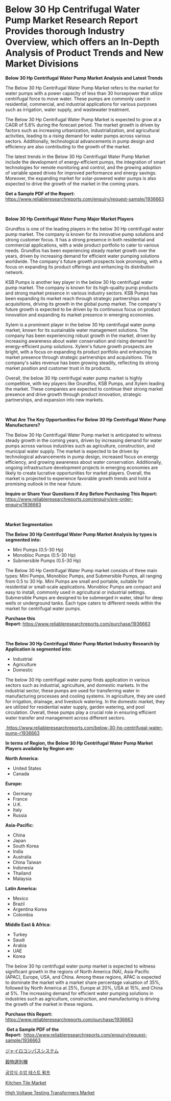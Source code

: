 <p><h1>Below 30 Hp Centrifugal Water Pump Market Research Report Provides thorough Industry Overview, which offers an In-Depth Analysis of Product Trends and New Market Divisions</h1></p><p><strong>Below 30 Hp Centrifugal Water Pump Market Analysis and Latest Trends</strong></p>
<p><p>The Below 30 Hp Centrifugal Water Pump Market refers to the market for water pumps with a power capacity of less than 30 horsepower that utilize centrifugal force to move water. These pumps are commonly used in residential, commercial, and industrial applications for various purposes such as irrigation, water supply, and wastewater treatment.</p><p>The Below 30 Hp Centrifugal Water Pump Market is expected to grow at a CAGR of 5.8% during the forecast period. The market growth is driven by factors such as increasing urbanization, industrialization, and agricultural activities, leading to a rising demand for water pumps across various sectors. Additionally, technological advancements in pump design and efficiency are also contributing to the growth of the market.</p><p>The latest trends in the Below 30 Hp Centrifugal Water Pump Market include the development of energy-efficient pumps, the integration of smart technologies for remote monitoring and control, and the growing adoption of variable speed drives for improved performance and energy savings. Moreover, the expanding market for solar-powered water pumps is also expected to drive the growth of the market in the coming years.</p></p>
<p><strong>Get a Sample PDF of the Report:&nbsp;</strong> <a href="https://www.reliableresearchreports.com/enquiry/request-sample/1936663">https://www.reliableresearchreports.com/enquiry/request-sample/1936663</a></p>
<p>&nbsp;</p>
<p><strong>Below 30 Hp Centrifugal Water Pump Major Market Players</strong></p>
<p><p>Grundfos is one of the leading players in the below 30 Hp centrifugal water pump market. The company is known for its innovative pump solutions and strong customer focus. It has a strong presence in both residential and commercial applications, with a wide product portfolio to cater to various needs. Grundfos has been experiencing steady market growth over the years, driven by increasing demand for efficient water pumping solutions worldwide. The company's future growth prospects look promising, with a focus on expanding its product offerings and enhancing its distribution network.</p><p>KSB Pumps is another key player in the below 30 Hp centrifugal water pump market. The company is known for its high-quality pump products and strong market presence in various industry sectors. KSB Pumps has been expanding its market reach through strategic partnerships and acquisitions, driving its growth in the global pump market. The company's future growth is expected to be driven by its continuous focus on product innovation and expanding its market presence in emerging economies.</p><p>Xylem is a prominent player in the below 30 Hp centrifugal water pump market, known for its sustainable water management solutions. The company has been experiencing robust growth in the market, driven by increasing awareness about water conservation and rising demand for energy-efficient pump solutions. Xylem's future growth prospects are bright, with a focus on expanding its product portfolio and enhancing its market presence through strategic partnerships and acquisitions. The company's sales revenue has been growing steadily, reflecting its strong market position and customer trust in its products.</p><p>Overall, the below 30 Hp centrifugal water pump market is highly competitive, with key players like Grundfos, KSB Pumps, and Xylem leading the market. These companies are expected to continue their strong market presence and drive growth through product innovation, strategic partnerships, and expansion into new markets.</p></p>
<p>&nbsp;</p>
<p><strong>What Are The Key Opportunities For Below 30 Hp Centrifugal Water Pump Manufacturers?</strong></p>
<p><p>The Below 30 Hp Centrifugal Water Pump market is anticipated to witness steady growth in the coming years, driven by increasing demand for water pumps across various industries such as agriculture, construction, and municipal water supply. The market is expected to be driven by technological advancements in pump design, increased focus on energy efficiency, and growing awareness about water conservation. Additionally, ongoing infrastructure development projects in emerging economies are likely to create lucrative opportunities for market players. Overall, the market is projected to experience favorable growth trends and hold a promising outlook in the near future.</p></p>
<p><strong>Inquire or Share Your Questions If Any Before Purchasing This Report:</strong> <a href="https://www.reliableresearchreports.com/enquiry/pre-order-enquiry/1936663">https://www.reliableresearchreports.com/enquiry/pre-order-enquiry/1936663</a></p>
<p>&nbsp;</p>
<p><strong>Market Segmentation</strong></p>
<p><strong>The Below 30 Hp Centrifugal Water Pump Market Analysis by types is segmented into:</strong></p>
<p><ul><li>Mini Pumps (0.5-30 Hp)</li><li>Monobloc Pumps (0.5-30 Hp)</li><li>Submersible Pumps (0.5-30 Hp)</li></ul></p>
<p><p>The Below 30 Hp Centrifugal Water Pump market consists of three main types: Mini Pumps, Monobloc Pumps, and Submersible Pumps, all ranging from 0.5 to 30 Hp. Mini Pumps are small and portable, suitable for residential or small-scale applications. Monobloc Pumps are compact and easy to install, commonly used in agricultural or industrial settings. Submersible Pumps are designed to be submerged in water, ideal for deep wells or underground tanks. Each type caters to different needs within the market for centrifugal water pumps.</p></p>
<p><strong>Purchase this Report:&nbsp;</strong><a href="https://www.reliableresearchreports.com/purchase/1936663">https://www.reliableresearchreports.com/purchase/1936663</a></p>
<p>&nbsp;</p>
<p><strong>The Below 30 Hp Centrifugal Water Pump Market Industry Research by Application is segmented into:</strong></p>
<p><ul><li>Industrial</li><li>Agriculture</li><li>Domestic</li></ul></p>
<p><p>The below 30 Hp centrifugal water pump finds application in various sectors such as industrial, agriculture, and domestic markets. In the industrial sector, these pumps are used for transferring water in manufacturing processes and cooling systems. In agriculture, they are used for irrigation, drainage, and livestock watering. In the domestic market, they are utilized for residential water supply, garden watering, and pool circulation. Overall, these pumps play a crucial role in ensuring efficient water transfer and management across different sectors.</p></p>
<p><a href="https://www.reliableresearchreports.com/below-30-hp-centrifugal-water-pump-r1936663">&nbsp;https://www.reliableresearchreports.com/below-30-hp-centrifugal-water-pump-r1936663</a></p>
<p><strong>In terms of Region, the Below 30 Hp Centrifugal Water Pump Market Players available by Region are:</strong></p>
<p>
    <p> <strong> North America: </strong>
        <ul>
            <li>United States</li>
            <li>Canada</li>
        </ul>
        </p> 
    <p> <strong> Europe: </strong>
        <ul>
            <li>Germany</li>
            <li>France</li>
            <li>U.K.</li>
            <li>Italy</li>
            <li>Russia</li>
        </ul>
        </p> 
    <p> <strong> Asia-Pacific: </strong>
        <ul>
            <li>China</li>
            <li>Japan</li>
            <li>South Korea</li>
            <li>India</li>
            <li>Australia</li>
            <li>China Taiwan</li>
            <li>Indonesia</li>
            <li>Thailand</li>
            <li>Malaysia</li>
        </ul>
        </p> 
    <p> <strong> Latin America: </strong>
        <ul>
            <li>Mexico</li>
            <li>Brazil</li>
            <li>Argentina Korea</li>
            <li>Colombia</li>
        </ul>
        </p> 
    <p> <strong> Middle East & Africa: </strong>
        <ul>
            <li>Turkey</li>
            <li>Saudi</li>
            <li>Arabia</li>
            <li>UAE</li>
            <li>Korea</li>
        </ul>
    </p>
    </p>
<p><p>The below 30 hp centrifugal water pump market is expected to witness significant growth in the regions of North America (NA), Asia-Pacific (APAC), Europe, USA, and China. Among these regions, APAC is expected to dominate the market with a market share percentage valuation of 35%, followed by North America at 25%, Europe at 20%, USA at 15%, and China at 5%. The increasing demand for efficient water pumping solutions in industries such as agriculture, construction, and manufacturing is driving the growth of the market in these regions.</p></p>
<p><strong>Purchase this Report: </strong><a href="https://www.reliableresearchreports.com/purchase/1936663">https://www.reliableresearchreports.com/purchase/1936663</a></p>
<p>&nbsp;<strong>Get a Sample PDF of the Report:&nbsp;&nbsp;</strong><a href="https://www.reliableresearchreports.com/enquiry/request-sample/1936663">https://www.reliableresearchreports.com/enquiry/request-sample/1936663</a></p>
<p><strong></strong></p>
<p><p><a href="https://github.com/xemfu2379520/Market-Research-Report-List-1/blob/main/396103333485.md">ジャイロコンパスシステム</a></p><p><a href="https://github.com/bucuel854722/Market-Research-Report-List-1/blob/main/609733333486.md">穀物選別機</a></p><p><a href="https://github.com/khytkeqagplkzqvh/Market-Research-Report-List-1/blob/main/780426030890.md">공압식 수압 테스트 펌프</a></p><p><a href="https://issuu.com/reportprime-2/docs/kitchen-tile-market-size-2030.pptx">Kitchen Tile Market</a></p><p><a href="https://github.com/beatblasta/Market-Research-Report-List-3/blob/main/high-voltage-testing-transformers-market.md">High Voltage Testing Transformers Market</a></p></p>